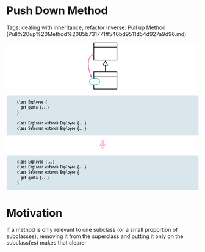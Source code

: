 # Push Down Method

Tags: dealing with inheritance, refactor
Inverse: Pull up Method (Pull%20up%20Method%2085b731771ff546bd9511d54d927a9d96.md)

![Untitled](Untitled.png)

# Motivation

If a method is only relevant to one subclass (or a small proportion of subclasses), removing it from the superclass and putting it only on the subclass(es) makes that clearer